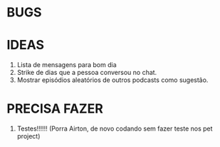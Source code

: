 # BUGS

# IDEAS

1. Lista de mensagens para bom dia
2. Strike de dias que a pessoa conversou no chat.
3. Mostrar episódios aleatórios de outros podcasts como sugestão.

# PRECISA FAZER

1. Testes!!!!!! (Porra Airton, de novo codando sem fazer teste nos pet project)

